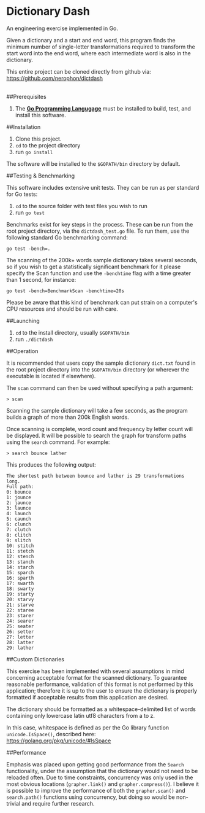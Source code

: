 # Dictionary Dash

An engineering exercise implemented in Go.

Given a dictionary and a start and end word, this program finds the minimum number of single-letter transformations required to transform the start word into the end word, where each intermediate word is also in the dictionary.

This entire project can be cloned directly from github via:
https://github.com/nerophon/dictdash

<br>
##Prerequisites

1. The [__Go Programming Langugage__][0] must be installed to build, test, and install this software.

##Installation

1. Clone this project.
2. `cd` to the project directory
3. run `go install`

The software will be installed to the `$GOPATH/bin` directory by default.

##Testing & Benchmarking

This software includes extensive unit tests. They can be run as per standard for Go tests:

1. `cd` to the source folder with test files you wish to run
2. run `go test`

Benchmarks exist for key steps in the process. These can be run from the root project directory, via the `dictdash_test.go` file. To run them, use the following standard Go benchmarking command:

```
go test -bench=.
```

The scanning of the 200k+ words sample dictionary takes several seconds, so if you wish to get a statistically significant benchmark for it please specify the Scan function and use the `-benchtime` flag with a time greater than 1 second, for instance:

```
go test -bench=BenchmarkScan -benchtime=20s
```

Please be aware that this kind of benchmark can put strain on a computer's CPU resources and should be run with care.

##Launching

1. `cd` to the install directory, usually `$GOPATH/bin`
2. run `./dictdash`

##Operation

It is recommended that users copy the sample dictionary `dict.txt` found in the root project directory into the `$GOPATH/bin` directory (or wherever the executable is located if elsewhere).

The `scan` command can then be used without specifying a path argument:

```
> scan
```

Scanning the sample dictionary will take a few seconds, as the program builds a graph of more than 200k English words.

Once scanning is complete, word count and frequency by letter count will be displayed. It will be possible to search the graph for transform paths using the `search` command. For example:

```
> search bounce lather
```

This produces the following output:

```
The shortest path between bounce and lather is 29 transformations long.
Full path:
0: bounce
1: jounce
2: jaunce
3: launce
4: launch
5: caunch
6: clunch
7: clutch
8: clitch
9: slitch
10: stitch
11: stetch
12: stench
13: stanch
14: starch
15: sparch
16: sparth
17: swarth
18: swarty
19: starty
20: starvy
21: starve
22: staree
23: starer
24: searer
25: seater
26: setter
27: letter
28: latter
29: lather
```

##Custom Dictionaries

This exercise has been implemented with several assumptions in mind concerning acceptable format for the scanned dictionary. To guarantee reasonable performance, validation of this format is not performed by this application; therefore it is up to the user to ensure the dictionary is properly formatted if acceptable results from this application are desired.

The dictionary should be formatted as a whitespace-delimited list of words containing only lowercase latin utf8 characters from a to z.

In this case, whitespace is defined as per the Go library function `unicode.IsSpace()`, described here:
https://golang.org/pkg/unicode/#IsSpace

##Performance

Emphasis was placed upon getting good performance from the `Search` functionality, under the assumption that the dictionary would not need to be reloaded often. Due to time constraints, concurrency was only used in the most obvious locations (`grapher.link()` and `grapher.compress()`). I believe it is possible to improve the performance of both the `grapher.scan()` and `search.path()` functions using concurrency, but doing so would be non-trivial and require further research.


[0]: https://golang.org/dl/
